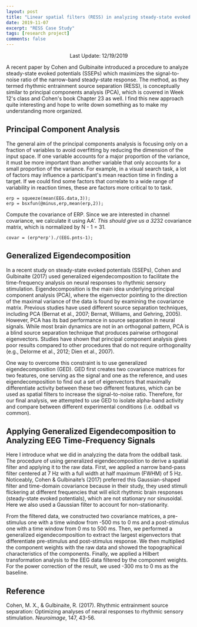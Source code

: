 ```yaml
---
layout: post
title: "Linear spatial filters (RESS) in analyzing steady-state evoked potentials: Study Notes"
date: 2019-11-07
excerpt: "RESS Case Study"
tags: [research project]
comments: false
---
```


<p align=center> Last Update: 12/19/2019 </p>

A recent paper by Cohen and Gulbinaite introduced a procedure to analyze steady-state evoked potentials (SSEPs) which maximizes the
signal-to-noise ratio of the narrow-band steady-state response. The method, as they termed rhythmic entrainment source
separation (RESS), is conceptually similar to principal components analysis (PCA), which is covered in Week 12's class
and Cohen's book Chapter 23 as well. I find this new approach quite interesting and hope to write down something as to
make my understanding more organized.

## Principal Component Analysis
The general aim of the principal components analysis is focusing only on a fraction of variables to avoid overfitting
by reducing the dimension of the input space. If one variable accounts for a major proportion of the variance, it must
be more important than another variable that only accounts for a small proportion of the variance. For example, in a
visual search task, a lot of factors may influence a participant's mean reaction time in finding a target. If we could
find some factors that correlate to a wide range of variability in reaction times, these are factors more critical to
to task.

```
erp = squeeze(mean(EEG.data,3));
erp = bsxfun(@minus,erp,mean(erp,2));
```

Compute the covariance of ERP. Since we are interested in channel covariance, we calculate it using A*A'. This should
give us a 32*32 covariance matrix, which is normalized by N - 1 = 31.

```
covar = (erp*erp')./(EEG.pnts-1);
```

## Generalized Eigendecomposition
In a recent study on steady-state evoked potentials (SSEPs), Cohen and Gulbinaite (2017) used generalized eigendecomposition to facilitate the time-frequency analysis on neural responses to rhythmic sensory stimulation. Eigendecomposition is the main idea underlying principal component analysis (PCA), where the eigenvector pointing to the direction of the maximal variance of the data is found by examining the covariance matrix. Previous studies have used different source separation techniques, including PCA (Bernat et al., 2007; Bernat, Williams, and Gehring, 2005). However, PCA has its bad performance in source separation in neural signals. While most brain dynamics are not in an orthogonal pattern, PCA is a blind source separation technique that produces pairwise orthogonal eigenvectors. Studies have shown that principal component analysis gives poor results compared to other procedures that do not require orthogonality (e.g., Delorme et al., 2012; Dien et al., 2007).

One way to overcome this constraint is to use generalized eigendecomposition (GED). GED first creates two covariance matrices for two features, one serving as the signal and one as the reference, and uses eigendecomposition to find out a set of eigenvectors that maximally differentiate activity between these two different features, which can be used as spatial filters to increase the signal-to-noise ratio. Therefore, for our final analysis, we attempted to use GED to isolate alpha-band activity and compare between different experimental conditions (i.e. oddball vs common).

## Applying Generalized Eigendecomposition to Analyzing EEG Time-Frequency Signals
Here I introduce what we did in analyzing the data from the oddball task. The procedure of using generalized eigendecomposition to derive a spatial filter and applying it to the raw data. First, we applied a narrow band-pass filter centered at 7 Hz with a full width at half maximum (FWHM) of 5 Hz. Noticeably, Cohen & Gulbinaite’s (2017) preferred this Gaussian-shaped filter and time-domain covariance because in their study, they used stimuli flickering at different frequencies that will elicit rhythmic brain responses (steady-state evoked potentials), which are not stationary nor sinusoidal. Here we also used a Gaussian filter to account for non-stationarity.

From the filtered data, we constructed two covariance matrices, a pre-stimulus one with a time window from -500 ms to 0 ms and a post-stimulus one with a time window from 0 ms to 500 ms. Then, we performed a generalized eigendecomposition to extract the largest eigenvectors that differentiate pre-stimulus and post-stimulus response. We then multiplied the component weights with the raw data and showed the topographical characteristics of the components. Finally, we applied a Hilbert transformation analysis to the EEG data filtered by the component weights. For the power correction of the result, we used -300 ms to 0 ms as the baseline.


## Reference
Cohen, M. X., & Gulbinaite, R. (2017). Rhythmic entrainment source separation: Optimizing analyses of neural responses to rhythmic sensory stimulation. _Neuroimage_, 147, 43-56.
